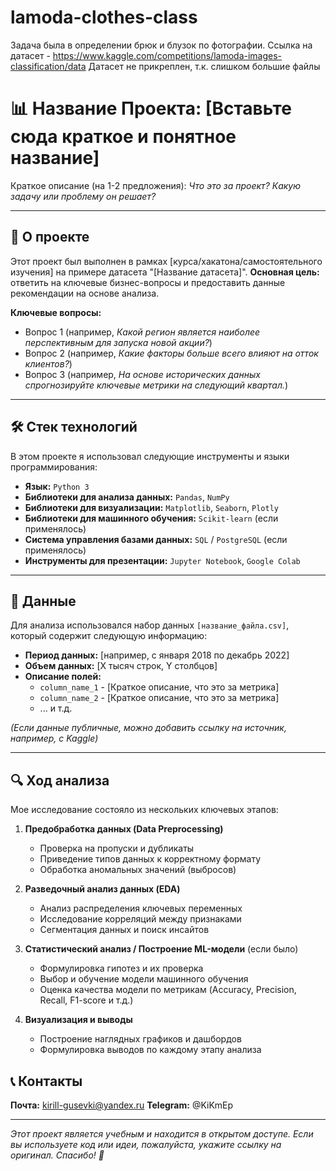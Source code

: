 # lamoda-clothes-class
Задача была в определении брюк и блузок по фотографии. Ссылка на датасет - https://www.kaggle.com/competitions/lamoda-images-classification/data
Датасет не прикреплен, т.к. слишком большие файлы

# 📊 Название Проекта: [Вставьте сюда краткое и понятное название]

Краткое описание (на 1-2 предложения): *Что это за проект? Какую задачу или проблему он решает?*

---

## 🎯 О проекте

Этот проект был выполнен в рамках [курса/хакатона/самостоятельного изучения] на примере датасета "[Название датасета]". 
**Основная цель:** ответить на ключевые бизнес-вопросы и предоставить данные рекомендации на основе анализа.

**Ключевые вопросы:**
*   Вопрос 1 (например, *Какой регион является наиболее перспективным для запуска новой акции?*)
*   Вопрос 2 (например, *Какие факторы больше всего влияют на отток клиентов?*)
*   Вопрос 3 (например, *На основе исторических данных спрогнозируйте ключевые метрики на следующий квартал.*)

---

## 🛠️ Стек технологий

В этом проекте я использовал следующие инструменты и языки программирования:

*   **Язык:** `Python 3`
*   **Библиотеки для анализа данных:** `Pandas`, `NumPy`
*   **Библиотеки для визуализации:** `Matplotlib`, `Seaborn`, `Plotly`
*   **Библиотеки для машинного обучения:** `Scikit-learn` (если применялось)
*   **Система управления базами данных:** `SQL` / `PostgreSQL` (если применялось)
*   **Инструменты для презентации:** `Jupyter Notebook`, `Google Colab`

---

## 📁 Данные

Для анализа использовался набор данных `[название_файла.csv]`, который содержит следующую информацию:

*   **Период данных:** [например, с января 2018 по декабрь 2022]
*   **Объем данных:** [X тысяч строк, Y столбцов]
*   **Описание полей:**
    *   `column_name_1` - [Краткое описание, что это за метрика]
    *   `column_name_2` - [Краткое описание, что это за метрика]
    *   ... и т.д.

*(Если данные публичные, можно добавить ссылку на источник, например, с Kaggle)*

---

## 🔍 Ход анализа

Мое исследование состояло из нескольких ключевых этапов:

1.  **Предобработка данных (Data Preprocessing)**
    *   Проверка на пропуски и дубликаты
    *   Приведение типов данных к корректному формату
    *   Обработка аномальных значений (выбросов)

2.  **Разведочный анализ данных (EDA)**
    *   Анализ распределения ключевых переменных
    *   Исследование корреляций между признаками
    *   Сегментация данных и поиск инсайтов

3.  **Статистический анализ / Построение ML-модели** (если было)
    *   Формулировка гипотез и их проверка
    *   Выбор и обучение модели машинного обучения
    *   Оценка качества модели по метрикам (Accuracy, Precision, Recall, F1-score и т.д.)

4.  **Визуализация и выводы**
    *   Построение наглядных графиков и дашбордов
    *   Формулировка выводов по каждому этапу анализа


## 📞 Контакты

**Почта:** kirill-gusevki@yandex.ru
**Telegram:** @KiKmEp

---

*Этот проект является учебным и находится в открытом доступе. Если вы используете код или идеи, пожалуйста, укажите ссылку на оригинал. Спасибо! 💙*
